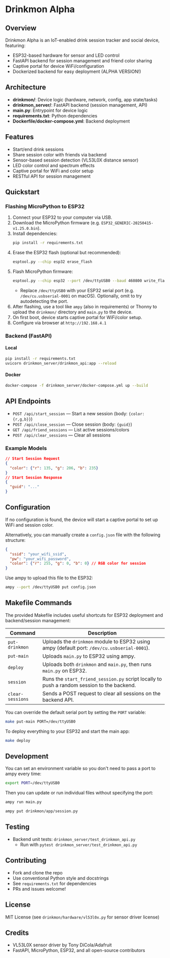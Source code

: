# Drinkmon Alpha

## Overview
Drinkmon Alpha is an IoT-enabled drink session tracker and social device, featuring:
- ESP32-based hardware for sensor and LED control
- FastAPI backend for session management and friend color sharing
- Captive portal for device WiFi/configuration
- Dockerized backend for easy deployment (ALPHA VERSION!)

## Architecture
- **drinkmon/**: Device logic (hardware, network, config, app state/tasks)
- **drinkmon_server/**: FastAPI backend (session management, API)
- **main.py**: Entrypoint for device logic
- **requirements.txt**: Python dependencies
- **Dockerfile/docker-compose.yml**: Backend deployment

## Features
- Start/end drink sessions
- Share session color with friends via backend
- Sensor-based session detection (VL53L0X distance sensor)
- LED color control and spectrum effects
- Captive portal for WiFi and color setup
- RESTful API for session management

## Quickstart
### Flashing MicroPython to ESP32
1. Connect your ESP32 to your computer via USB.
2. Download the MicroPython firmware (e.g. `ESP32_GENERIC-20250415-v1.25.0.bin`).
3. Install dependencies:
   ```bash
   pip install -r requirements.txt
   ```
4. Erase the ESP32 flash (optional but recommended):
   ```bash
   esptool.py --chip esp32 erase_flash
   ```
5. Flash MicroPython firmware:
   ```bash
   esptool.py --chip esp32 --port /dev/ttyUSB0 --baud 460800 write_flash -z 0x1000 ESP32_GENERIC-20250415-v1.25.0.bin
   ```
   - Replace `/dev/ttyUSB0` with your ESP32 serial port (e.g. `/dev/cu.usbserial-0001` on macOS). Optionally, omit to try autodetecting the port.
6. After flashing, use a tool like `ampy` (also in requirements) or Thonny to upload the `drinkmon/` directory and `main.py` to the device.
7. On first boot, device starts captive portal for WiFi/color setup.
8. Configure via browser at `http://192.168.4.1`

### Backend (FastAPI)
#### Local
```bash
pip install -r requirements.txt
uvicorn drinkmon_server/drinkmon_api:app --reload
```
#### Docker
```bash
docker-compose -f drinkmon_server/docker-compose.yml up --build
```

## API Endpoints
- `POST /api/start_session` — Start a new session (body: `{color: {r,g,b}}`)
- `POST /api/close_session` — Close session (body: `{guid}`)
- `GET /api/friend_sessions` — List active sessions/colors
- `POST /api/clear_sessions` — Clear all sessions

### Example Models
```json
// Start Session Request
{
  "color": {"r": 135, "g": 206, "b": 235}
}
// Start Session Response
{
  "guid": "..."
}
```

## Configuration
If no configuration is found, the device will start a captive portal to set up WiFi and session color.

Alternatively, you can manually create a `config.json` file with the following structure:
```json
{
  "ssid": "your_wifi_ssid",
  "pw": "your_wifi_password",
  "color": {"r": 255, "g": 0, "b": 0} // RGB color for session
}
```

Use ampy to upload this file to the ESP32:
```bash
ampy --port /dev/ttyUSB0 put config.json
```

## Makefile Commands

The provided Makefile includes useful shortcuts for ESP32 deployment and backend/session management:

| Command         | Description |
|-----------------|-------------|
| `put-drinkmon`  | Uploads the `drinkmon` module to ESP32 using ampy (default port: `/dev/cu.usbserial-0001`). |
| `put-main`      | Uploads `main.py` to ESP32 using ampy. |
| `deploy`        | Uploads both `drinkmon` and `main.py`, then runs `main.py` on ESP32. |
| `session`       | Runs the `start_friend_session.py` script locally to push a random session to the backend. |
| `clear-sessions`| Sends a POST request to clear all sessions on the backend API. |

You can override the default serial port by setting the `PORT` variable:
```bash
make put-main PORT=/dev/ttyUSB0
```

To deploy everything to your ESP32 and start the main app:
```bash
make deploy
```

## Development
You can set an environment variable so you don't need to pass a port to ampy every time:
```bash
export PORT=/dev/ttyUSB0
```

Then you can update or run individual files without specifying the port:
```bash
ampy run main.py

ampy put drinkmon/app/session.py
```

## Testing
- Backend unit tests: `drinkmon_server/test_drinkmon_api.py`
  - Run with `pytest drinkmon_server/test_drinkmon_api.py`

## Contributing
- Fork and clone the repo
- Use conventional Python style and docstrings
- See `requirements.txt` for dependencies
- PRs and issues welcome!

## License
MIT License (see `drinkmon/hardware/vl53l0x.py` for sensor driver license)

## Credits
- VL53L0X sensor driver by Tony DiCola/Adafruit
- FastAPI, MicroPython, ESP32, and all open-source contributors
